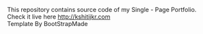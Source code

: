 <p class="has-line-data" data-line-start="0" data-line-end="3">This repository contains source code of my Single - Page Portfolio.<br>
Check it live here <a href="http://kshitijkr.com">http://kshitijkr.com</a><br>
Template By BootStrapMade</p>